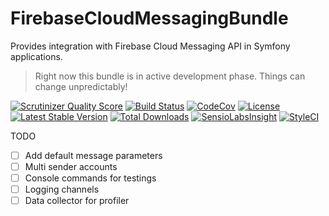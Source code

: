 # FirebaseCloudMessagingBundle

Provides integration with Firebase Cloud Messaging API in Symfony applications.

> Right now this bundle is in active development phase. Things can change unpredictably!

[![Scrutinizer Quality Score](https://img.shields.io/scrutinizer/g/fre5h/FirebaseCloudMessagingBundle.svg?style=flat-square)](https://scrutinizer-ci.com/g/fre5h/FirebaseCloudMessagingBundle/)
[![Build Status](https://img.shields.io/travis/fre5h/FirebaseCloudMessagingBundle.svg?style=flat-square)](https://travis-ci.org/fre5h/FirebaseCloudMessagingBundle)
[![CodeCov](https://img.shields.io/codecov/c/github/fre5h/FirebaseCloudMessagingBundle.svg?style=flat-square)](https://codecov.io/github/fre5h/FirebaseCloudMessagingBundle)
[![License](https://img.shields.io/packagist/l/fresh/FirebaseCloudMessagingBundle.svg?style=flat-square)](https://packagist.org/packages/fresh/FirebaseCloudMessagingBundle)
[![Latest Stable Version](https://img.shields.io/packagist/v/fresh/FirebaseCloudMessagingBundle.svg?style=flat-square)](https://packagist.org/packages/fresh/FirebaseCloudMessagingBundle)
[![Total Downloads](https://img.shields.io/packagist/dt/fresh/FirebaseCloudMessagingBundle.svg?style=flat-square)](https://packagist.org/packages/fresh/FirebaseCloudMessagingBundle)
[![SensioLabsInsight](https://img.shields.io/sensiolabs/i/6334434e-48fc-4499-a60f-46815f7863c5.svg?style=flat-square)](https://insight.sensiolabs.com/projects/6334434e-48fc-4499-a60f-46815f7863c5)
[![StyleCI](https://styleci.io/repos/72566387/shield?style=flat-square)](https://styleci.io/repos/72566387)

TODO

* [ ] Add default message parameters
* [ ] Multi sender accounts
* [ ] Console commands for testings
* [ ] Logging channels
* [ ] Data collector for profiler
